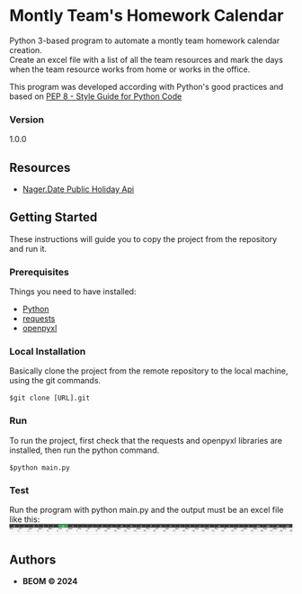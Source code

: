 # Montly Team's Homework Calendar
Python 3-based program to automate a montly team homework calendar creation.\
Create an excel file with a list of all the team resources and mark the days when the team resource works from home or works in the office.

This program was developed according with Python's good practices and based on [PEP 8 - Style Guide for Python Code](https://peps.python.org/pep-0008/)

### Version
1.0.0


## Resources
* [Nager.Date Public Holiday Api](https://date.nager.at/Api)


## Getting Started

These instructions will guide you to copy the project from the repository and run it.

### Prerequisites

Things you need to have installed:
* [Python](https://docs.python.org/3/using/unix.html#getting-and-installing-the-latest-version-of-python)
* [requests](https://requests.readthedocs.io/en/latest/)
* [openpyxl](https://openpyxl.readthedocs.io/en/stable/)

### Local Installation

Basically clone the project from the remote repository to the local machine, using the git commands.

```
$git clone [URL].git
```

### Run
To run the project, first check that the requests and openpyxl libraries are installed, then run the python command.
```
$python main.py
```

### Test
Run the program with python main.py and the output must be an excel file like this:
![monthly_country_public_holidays_excel_sample image](./documentation/images/monthly_country_public_holidays_excel_sample.png)

## Authors

* **BEOM &copy; 2024**
